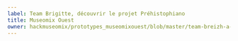 ```yaml
---
label: Team Brigitte, découvrir le projet Préhistophiano
title: Museomix Ouest
owner: hackmuseomix/prototypes_museomixouest/blob/master/team-breizh-a-gratter.md
---
```

